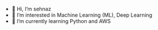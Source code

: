 - 👋 Hi, I’m sehnaz
- 👀 I’m interested in Machine Learning (ML), Deep Learning
- 🌱 I’m currently learning Python and AWS
